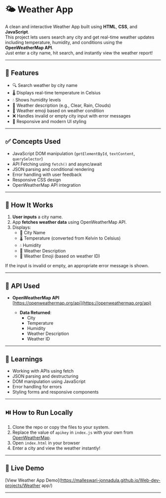 # 🌤️ Weather App  
A clean and interactive Weather App built using **HTML**, **CSS**, and **JavaScript**.  
This project lets users search any city and get real-time weather updates including temperature, humidity, and conditions using the **OpenWeatherMap API**.  
Just enter a city name, hit search, and instantly view the weather report!

---

## 🎯 Features

- 🔍 Search weather by city name
- 🌡️ Displays real-time temperature in Celsius
- 💧 Shows humidity levels
- 📝 Weather description (e.g., Clear, Rain, Clouds)
- 🌈 Weather emoji based on weather condition
- ❌ Handles invalid or empty city input with error messages
- 📱 Responsive and modern UI styling

---

## ✅ Concepts Used

- JavaScript DOM manipulation (`getElementById`, `textContent`, `querySelector`)
- API Fetching using `fetch()` and async/await
- JSON parsing and conditional rendering
- Error handling with user feedback
- Responsive CSS design
- OpenWeatherMap API integration

---

## 🚀 How It Works

1. **User inputs** a city name.
2. App **fetches weather data** using OpenWeatherMap API.
3. Displays:
   - 🌆 City Name
   - 🌡️ Temperature (converted from Kelvin to Celsius)
   - 💧 Humidity
   - 📝 Weather Description
   - 🌈 Weather Emoji (based on weather ID)

If the input is invalid or empty, an appropriate error message is shown.

---

## 🔑 API Used

- **OpenWeatherMap API**  
  [https://openweathermap.org/api](https://openweathermap.org/api)

  - **Data Returned**:
    - City
    - Temperature
    - Humidity
    - Weather Description
    - Weather ID

---

## 🧠 Learnings

- Working with APIs using fetch
- JSON parsing and destructuring
- DOM manipulation using JavaScript
- Error handling for errors
- Styling forms and responsive components

---

## ⏯️ How to Run Locally
1. Clone the repo or copy the files to your system.
2. Replace the value of `apikey` in `index.js` with your own from [OpenWeatherMap](https://openweathermap.org/api).
3. Open `index.html` in your browser
4. Enter a city and view the weather instantly!

---

## 🔗 Live Demo  
[View Weather App Demo](https://malleswari-jonnadula.github.io/Web-dev-projects/Weather app/)

---
